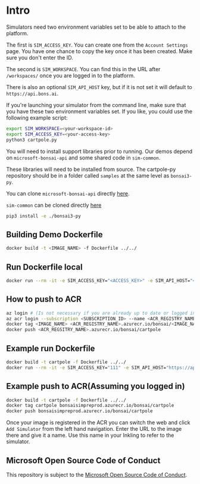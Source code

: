 # Intro

Simulators need two environment variables set to be able to attach to the platform.

The first is `SIM_ACCESS_KEY`. You can create one from the `Account Settings` page.
You have one chance to copy the key once it has been created. Make sure you don't enter
the ID.

The second is `SIM_WORKSPACE`. You can find this in the URL after `/workspaces/` once
you are logged in to the platform.

There is also an optional `SIM_API_HOST` key, but if it is not set it will default to `https://api.bons.ai`.

If you're launching your simulator from the command line, make sure that you have these two
environment variables set. If you like, you could use the following example script:

```sh
export SIM_WORKSPACE=<your-workspace-id>
export SIM_ACCESS_KEY=<your-access-key>
python3 cartpole.py
```

You will need to install support libraries prior to running. Our demos depend on `microsoft-bonsai-api` and some shared code in `sim-common`.

These libraries will need to be installed from source. The cartpole-py repository should be in a folder called `samples` at the same level as `bonsai3-py`.

You can clone `microsoft-bonsai-api` directly [here](https://github.com/BonsaiAI/bonsai-api).

`sim-common` can be cloned directly [here](https://github.com/BonsaiAI/sim-common/tree/master)

```sh
pip3 install -e ./bonsai3-py
```

## Building Demo Dockerfile
```sh
docker build -t <IMAGE_NAME> -f Dockerfile ../../
```

## Run Dockerfile local
```sh
docker run --rm -it -e SIM_ACCESS_KEY="<ACCESS_KEY>" -e SIM_API_HOST="<TARGET>" -e SIM_WORKSPACE="<WORKSPACE>" <IMAGE_NAME>
```

## How to push to ACR
```sh
az login # (Is not necessary if you are already up to date or logged in recently)
az acr login --subscription <SUBSCRIPTION_ID> --name <ACR_REGISTRY_NAME>
docker tag <IMAGE_NAME> <ACR_REGISTRY_NAME>.azurecr.io/bonsai/<IMAGE_NAME>
docker push <ACR_REGSITRY_NAME>.azurecr.io/bonsai/cartpole
```

## Example run Dockerfile
```sh
docker build -t cartpole -f Dockerfile ../../
docker run --rm -it -e SIM_ACCESS_KEY="111" -e SIM_API_HOST="https://api.bons.ai" -e SIM_WORKSPACE="123"
```

## Example push to ACR(Assuming you logged in)
```sh
docker build -t cartpole -f Dockerfile ../../
docker tag cartpole bonsaisimpreprod.azurecr.io/bonsai/cartpole
docker push bonsaisimpreprod.azurecr.io/bonsai/cartpole
```

Once your image is registered in the ACR you can switch the web and click `Add Simulator` from
the left hand navigation. Enter the URL to the image there and give it a name. Use this name in
your Inkling to refer to the simulator.


## Microsoft Open Source Code of Conduct

This repository is subject to the [Microsoft Open Source Code of Conduct](https://opensource.microsoft.com/codeofconduct).

